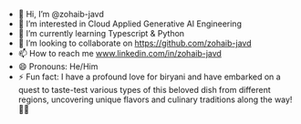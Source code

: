 - 👋 Hi, I’m @zohaib-javd
- 👀 I’m interested in Cloud Applied Generative AI Engineering
- 🌱 I’m currently learning Typescript & Python
- 💞️ I’m looking to collaborate on https://github.com/zohaib-javd
- 📫 How to reach me www.linkedin.com/in/zohaib-javd
- 😄 Pronouns: He/Him
- ⚡ Fun fact: I have a profound love for biryani and have embarked on a quest to taste-test various types of this beloved dish from different regions, uncovering unique flavors and culinary traditions along the way! 🍛✨

<!---
zohaib-javd/zohaib-javd is a ✨ special ✨ repository because its `README.md` (this file) appears on your GitHub profile.
You can click the Preview link to take a look at your changes.
--->
